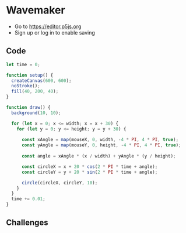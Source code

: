 # Wavemaker

- Go to https://editor.p5js.org
- Sign up or log in to enable saving 

## Code

```js
let time = 0;

function setup() {
  createCanvas(600, 600);
  noStroke();
  fill(40, 200, 40);
}

function draw() {
  background(10, 10);

  for (let x = 0; x <= width; x = x + 30) {
    for (let y = 0; y <= height; y = y + 30) {
      
      const xAngle = map(mouseX, 0, width, -4 * PI, 4 * PI, true);
      const yAngle = map(mouseY, 0, height, -4 * PI, 4 * PI, true);
      
      const angle = xAngle * (x / width) + yAngle * (y / height);

      const circleX = x + 20 * cos(2 * PI * time + angle);
      const circleY = y + 20 * sin(2 * PI * time + angle);

      circle(circleX, circleY, 10);
    }
  }
  time += 0.01;
}
```

## Challenges

